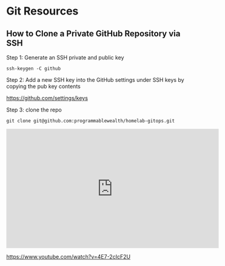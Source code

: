 # Git Resources

## How to Clone a Private GitHub Repository via SSH

Step 1: Generate an SSH private and public key

```
ssh-keygen -C github
```

Step 2: Add a new SSH key into the GitHub settings under SSH keys by copying the pub key contents

https://github.com/settings/keys

Step 3: clone the repo

```
git clone git@github.com:programmablewealth/homelab-gitops.git
```

<iframe width="560" height="315" src="https://www.youtube.com/embed/4E7-2cIcF2U?si=4AE6x0Ma0fmCL5lv" title="YouTube video player" frameborder="0" allow="accelerometer; autoplay; clipboard-write; encrypted-media; gyroscope; picture-in-picture; web-share" referrerpolicy="strict-origin-when-cross-origin" allowfullscreen></iframe>

https://www.youtube.com/watch?v=4E7-2cIcF2U
